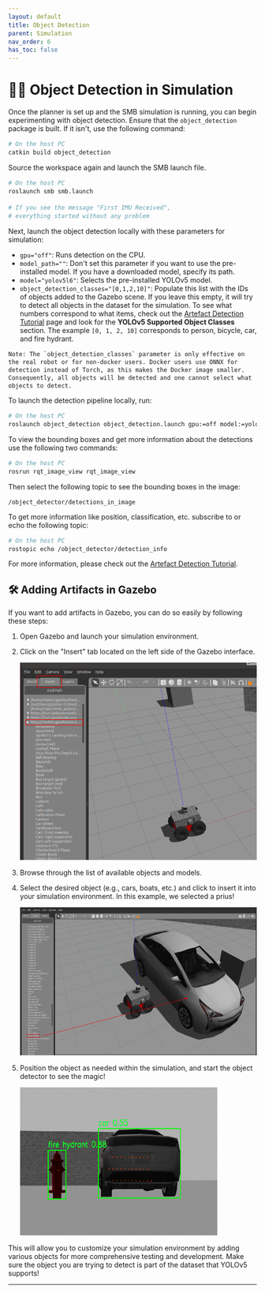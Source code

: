 ```yaml
---
layout: default
title: Object Detection
parent: Simulation
nav_order: 6
has_toc: false
---
```


# 🕵️‍♂️ Object Detection in Simulation

Once the planner is set up and the SMB simulation is running, you can begin experimenting with object detection. Ensure that the `object_detection` package is built. If it isn't, use the following command:

```bash
# On the host PC
catkin build object_detection   
```

Source the workspace again and launch the SMB launch file.

```bash
# On the host PC
roslaunch smb smb.launch

# If you see the message "First IMU Received",
# everything started without any problem
```

Next, launch the object detection locally with these parameters for simulation:

- `gpu="off"`: Runs detection on the CPU.
- `model_path=""`: Don't set this parameter if you want to use the pre-installed model. If you have a downloaded model, specify its path.
- `model="yolov5l6"`: Selects the pre-installed YOLOv5 model.
- `object_detection_classes="[0,1,2,10]"`: Populate this list with the IDs of objects added to the Gazebo scene. If you leave this empty, it will try to detect all objects in the dataset for the simulation. To see what numbers correspond to what items, check out the [Artefact Detection Tutorial](../../rss/tutorial_preparations/artefact_detection_tutorial_preparations.md) page and look for the **YOLOv5 Supported Object Classes** section. The example `[0, 1, 2, 10]` corresponds to person, bicycle, car, and fire hydrant.

```
Note: The `object_detection_classes` parameter is only effective on the real robot or for non-docker users. Docker users use ONNX for detection instead of Torch, as this makes the Docker image smaller. Consequently, all objects will be detected and one cannot select what objects to detect.
```

To launch the detection pipeline locally, run:

```bash
# On the host PC
roslaunch object_detection object_detection.launch gpu:=off model:=yolov5l6
```
To view the bounding boxes and get more information about the detections use the following two commands:

```bash
# On the host PC
rosrun rqt_image_view rqt_image_view
```

Then select the following topic to see the bounding boxes in the image: 

```
/object_detector/detections_in_image
```

To get more information like position, classification, etc. subscribe to or echo the following topic: 

```bash
# On the host PC
rostopic echo /object_detector/detection_info
```

For more information, please check out the [Artefact Detection Tutorial](../../rss/preparations/artefact_detection_tutorial_preparations.md).

## 🛠️ Adding Artifacts in Gazebo

If you want to add artifacts in Gazebo, you can do so easily by following these steps:

1. Open Gazebo and launch your simulation environment.
2. Click on the "Insert" tab located on the left side of the Gazebo interface.

   <img src="../../images/gazebo_prius.png" alt="Gazebo Insert" width="600" height="400">

3. Browse through the list of available objects and models.
4. Select the desired object (e.g., cars, boats, etc.) and click to insert it into your simulation environment. In this example, we selected a prius!

   <img src="../../images/gazebo_insert.png" alt="Gazebo Prius" width="600" height="300">

5. Position the object as needed within the simulation, and start the object detector to see the magic!

   <img src="../../images/artifact_gazebo.png" alt="Gazebo Artifact" width="400" height="300">

This will allow you to customize your simulation environment by adding various objects for more comprehensive testing and development. Make sure the object you are trying to detect is part of the dataset that YOLOv5 supports!

---
